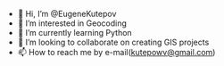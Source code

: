 - 👋 Hi, I’m @EugeneKutepov
- 👀 I’m interested in Geocoding
- 🌱 I’m currently learning Python
- 💞️ I’m looking to collaborate on creating GIS projects
- 📫 How to reach me by e-mail(kutepowv@gmail.com)

<!---
EugeneKutepov/EugeneKutepov is a ✨ special ✨ repository because its `README.md` (this file) appears on your GitHub profile.
You can click the Preview link to take a look at your changes.
--->
